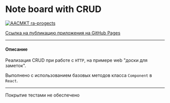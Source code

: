 # Note board with CRUD

[![AACMKT ra-progects](https://github.com/AACMKT/ra-lifecycle-http_crud/actions/workflows/web.yml/badge.svg)](https://github.com/AACMKT/ra-lifecycle-http_crud/actions/workflows/web.yml)

[Ссылка на публикацию приложения на GitHub Pages](https://aacmkt.github.io/ra-lifecycle-http_crud)

---

#### Описание

Реализация CRUD при работе с `HTTP`, на примере web "доски для заметок".

Выполнено с использованием базовых методов класса `Component` в `React`.

---
Покрытие тестами не обеспечено
